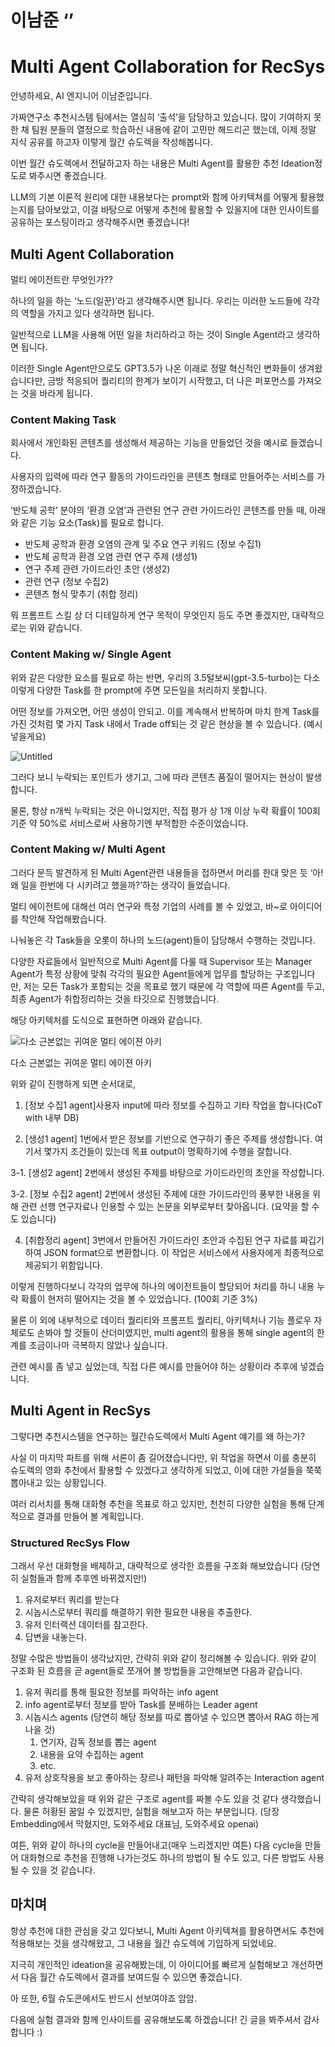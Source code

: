 




# 이남준 ‘’

# Multi Agent Collaboration for RecSys

안녕하세요, AI 엔지니어 이남준입니다.

가짜연구소 추천시스템 팀에서는 열심히 ‘출석’을 담당하고 있습니다. 많이 기여하지 못한 채 팀원 분들의 열정으로 학습하신 내용에 같이 고민만 해드리곤 했는데, 이제 정말 지식 공유를 하고자 이렇게 월간 슈도렉을 작성해봅니다.

이번 월간 슈도렉에서 전달하고자 하는 내용은 Multi Agent를 활용한 추천 Ideation정도로 봐주시면 좋겠습니다.

LLM의 기본 이론적 원리에 대한 내용보다는 prompt와 함께 아키텍쳐를 어떻게 활용했는지를 담아보았고, 이걸 바탕으로 어떻게 추천에 활용할 수 있을지에 대한 인사이트를 공유하는 포스팅이라고 생각해주시면 좋겠습니다!

## Multi Agent Collaboration

멀티 에이전트란 무엇인가?? 

하나의 일을 하는 ‘노드(일꾼)’라고 생각해주시면 됩니다. 우리는 이러한 노드들에 각각의 역할을 가지고 있다 생각하면 됩니다. 

일반적으로 LLM을 사용해 어떤 일을 처리하라고 하는 것이 Single Agent라고 생각하면 됩니다.

이러한 Single Agent만으로도 GPT3.5가 나온 이래로 정말 혁신적인 변화들이 생겨왔습니다만, 금방 적응되어 퀄리티의 한계가 보이기 시작했고, 더 나은 퍼포먼스를 가져오는 것을 바라게 됩니다.

### Content Making Task

회사에서 개인화된 콘텐츠를 생성해서 제공하는 기능을 만들었던 것을 예시로 들겠습니다. 

사용자의 입력에 따라 연구 활동의 가이드라인을 콘텐츠 형태로 만들어주는 서비스를 가정하겠습니다.

‘반도체 공학’ 분야의 ‘환경 오염’과 관련된 연구 관련 가이드라인 콘텐츠를 만들 때, 아래와 같은 기능 요소(Task)를 필요로 합니다.

- 반도체 공학과 환경 오염의 관계 및 주요 연구 키워드 (정보 수집1)
- 반도체 공학과 환경 오염 관련 연구 주제 (생성1)
- 연구 주제 관련 가이드라인 초안 (생성2)
- 관련 연구 (정보 수집2)
- 콘텐츠 형식 맞추기 (취합 정리)

뭐 프롬프트 스킬 상 더 디테일하게 연구 목적이 무엇인지 등도 주면 좋겠지만, 대략적으로는 위와 같습니다.

### Content Making w/ Single Agent

위와 같은 다양한 요소를 필요로 하는 반면, 우리의 3.5털보씨(gpt-3.5-turbo)는 다소 이렇게 다양한 Task를 한 prompt에 주면 모든일을 처리하지 못합니다.

어떤 정보를 가져오면, 어떤 생성이 안되고. 이를 계속해서 반복하며 마치 한계 Task를 가진 것처럼 몇 가지 Task 내에서 Trade off되는 것 같은 현상을 볼 수 있습니다. (예시 넣을게요)

![Untitled](https://prod-files-secure.s3.us-west-2.amazonaws.com/333f96cf-396d-45ff-8331-232d41bd4d55/ca8f784c-ae7c-46dd-9f31-026559e1bf54/Untitled.png)

그러다 보니 누락되는 포인트가 생기고, 그에 따라 콘텐츠 품질이 떨어지는 현상이 발생합니다.

물론, 항상 n개씩 누락되는 것은 아니었지만, 직접 평가 상 1개 이상 누락 확률이 100회 기준 약 50%로 서비스로써 사용하기엔 부적합한 수준이었습니다.

### Content Making w/ Multi Agent

그러다 문득 발견하게 된 Multi Agent관련 내용들을 접하면서 머리를 한대 맞은 듯 ‘아! 왜 일을 한번에 다 시키려고 했을까?’하는 생각이 들었습니다.

멀티 에이전트에 대해선 여러 연구와 특정 기업의 사례를 볼 수 있었고, 바~로 아이디어를 착안해 작업해봤습니다.

나눠놓은 각 Task들을 오롯이 하나의 노드(agent)들이 담당해서 수행하는 것입니다.

다양한 자료들에서 일반적으로 Multi Agent를 다룰 때 Supervisor 또는 Manager Agent가 특정 상황에 맞춰 각각의 필요한 Agent들에게 업무를 할당하는 구조입니다만, 저는 모든 Task가 포함되는 것을 목표로 했기 때문에 각 역할에 따른 Agent를 두고, 최종 Agent가 취합정리하는 것을 타깃으로 진행했습니다.

해당 아키텍처를 도식으로 표현하면 아래와 같습니다.

![다소 근본없는 귀여운 멀티 에이젼 아키](https://prod-files-secure.s3.us-west-2.amazonaws.com/333f96cf-396d-45ff-8331-232d41bd4d55/f6fbad7b-629c-4c27-a58e-e364279ee5ca/Untitled.png)

다소 근본없는 귀여운 멀티 에이젼 아키

위와 같이 진행하게 되면 순서대로,

1. [정보 수집1 agent]사용자 input에 따라 정보를 수집하고 기타 작업을 합니다(CoT with 내부 DB)

2. [생성1 agent] 1번에서 받은 정보를 기반으로 연구하기 좋은 주제를 생성합니다. 여기서 몇가지 조건들이 있는데 목표 output이 명확하기에 수행을 잘합니다.

3-1. [생성2 agent] 2번에서 생성된 주제를 바탕으로 가이드라인의 초안을 작성합니다.

3-2. [정보 수집2 agent] 2번에서 생성된 주제에 대한 가이드라인의 풍부한 내용을 위해 관련 선행 연구자료나 인용할 수 있는 논문을 외부로부터 찾아옵니다. (요약을 할 수도 있습니다)

4. [취합정리 agent] 3번에서 만들어진 가이드라인 초안과 수집된 연구 자료를 짜깁기하여 JSON format으로 변환합니다. 이 작업은 서비스에서 사용자에게 최종적으로 제공되기 위함입니다.

이렇게 진행하다보니 각각의 업무에 하나의 에이전트들이 할당되어 처리를 하니 내용 누락 확률이 현저히 떨어지는 것을 볼 수 있었습니다. (100회 기준 3%)

물론 이 외에 내부적으로 데이터 퀄리티와 프롬프트 퀄리티, 아키텍처나 기능 플로우 자체로도 손봐야 할 것들이 산더미였지만, multi agent의 활용을 통해 single agent의 한계를 조금이나마 극복하지 않았나 싶습니다.

관련 예시를 좀 넣고 싶었는데, 직접 다른 예시를 만들어야 하는 상황이라 추후에 넣겠습니다.

## Multi Agent in RecSys

그렇다면 추천시스템을 연구하는 월간슈도렉에서 Multi Agent 얘기를 왜 하는가?

사실 이 마지막 파트를 위해 서론이 좀 길어졌습니다만, 위 작업을 하면서 이를 충분히 슈도렉의 영화 추천에서 활용할 수 있겠다고 생각하게 되었고, 이에 대한 가설들을 쭉쭉 뽑아내고 있는 상황입니다.

여러 리서치를 통해 대화형 추천을 목표로 하고 있지만, 천천히 다양한 실험을 통해 단계적으로 결과를 만들어 볼 계획입니다. 

### Structured RecSys Flow

그래서 우선 대화형을 배제하고, 대략적으로 생각한 흐름을 구조화 해보았습니다 (당연히 실험들과 함께 추후엔 바뀌겠지만!)

1. 유저로부터 쿼리를 받는다 
2. 시놉시스로부터 쿼리를 해결하기 위한 필요한 내용을 추출한다.
3. 유저 인터랙션 데이터를 참고한다.
4. 답변을 내놓는다.

정말 수많은 방법들이 생각났지만, 간략히 위와 같이 정리해볼 수 있습니다. 위와 같이 구조화 된 흐름을 곧 agent들로 쪼개어 볼 방법들을 고안해보면 다음과 같습니다.

1. 유저 쿼리를 통해 필요한 정보를 파악하는 info agent
2. info agent로부터 정보를 받아 Task를 분배하는 Leader agent
3. 시놉시스 agents (당연히 해당 정보를 따로 뽑아낼 수 있으면 뽑아서 RAG 하는게 나을 것)
    1. 연기자, 감독 정보를 뽑는 agent
    2. 내용을 요약 수집하는 agent
    3. etc.
4. 유저 상호작용을 보고 좋아하는 장르나 패턴을 파악해 알려주는 Interaction agent 

간략히 생각해보았을 때 위와 같은 구조로 agent를 짜볼 수도 있을 것 같다 생각했습니다. 물론 허황된 꿈일 수 있겠지만, 실험을 해보고자 하는 부분입니다. (당장 Embedding에서 막혔지만, 도와주세요 대표님, 도와주세요 openai)

여튼, 위와 같이 하나의 cycle을 만들어내고(매우 느리겠지만 여튼) 다음 cycle을 만들어 대화형으로 추천을 진행해 나가는것도 하나의 방법이 될 수도 있고, 다른 방법도 사용될 수 있을 것 같습니다.

## 마치며

항상 추천에 대한 관심을 갖고 있다보니, Multi Agent 아키텍쳐를 활용하면서도 추천에 적용해보는 것을 생각해왔고, 그 내용을 월간 슈도렉에 기입하게 되었네요.

지극히 개인적인 ideation을 공유해봤는데, 이 아이디어를 빠르게 실험해보고 개선하면서 다음 월간 슈도렉에서 결과를 보여드릴 수 있으면 좋겠습니다.

아 또한, 6월 슈도콘에서도 반드시 선보여야죠 암암.

다음에 실험 결과와 함께 인사이트를 공유해보도록 하겠습니다! 긴 글을 봐주셔서 감사합니다 :)